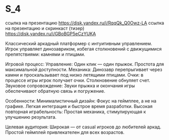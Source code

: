 # S_4

ссылка на презентацию https://disk.yandex.ru/i/RqqQk_Q0Owz-LA
ссылка на презентацию и скринкаст (тизер) https://disk.yandex.ru/i/GBoBGP5eCzYUKA

Классический аркадный платформер с интуитивным управлением. Игрок управляет динозавриком, избегая столкновений с движущимися препятствиями: камнями и птицами.

Игровой процесс:
 Управление: Один клик — один прыжок. Простота для максимальной доступности.
 Механика: Динозавр перепрыгивает через камни и проскальзывает под низко летящими птицами.
 Очки: в процессе игры игрок получает очки. Столкновение обнуляет счет.
 Звуковое сопровождение: Звуки прыжка и окончания игры обеспечивают обратную связь и погружение.

Особенности:
 Минималистичный дизайн: Фокус на геймплее, а не на графике. Легкая интеграция и быстрое время разработки.
 Высокая повторная играбельность: Простая механика, стимулирующая к улучшению результата.
 
Целевая аудитория: Широкая — от casual игроков до любителей аркад. Простой геймплей привлекателен для всех возрастов.
